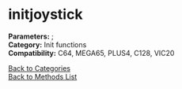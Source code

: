 # initjoystick

**Parameters:** ;  
**Category:** Init functions  
**Compatibility:** C64, MEGA65, PLUS4, C128, VIC20  


[Back to Categories](../categories/init_functions.md)  
[Back to Methods List](../../SUMMARY.md)
